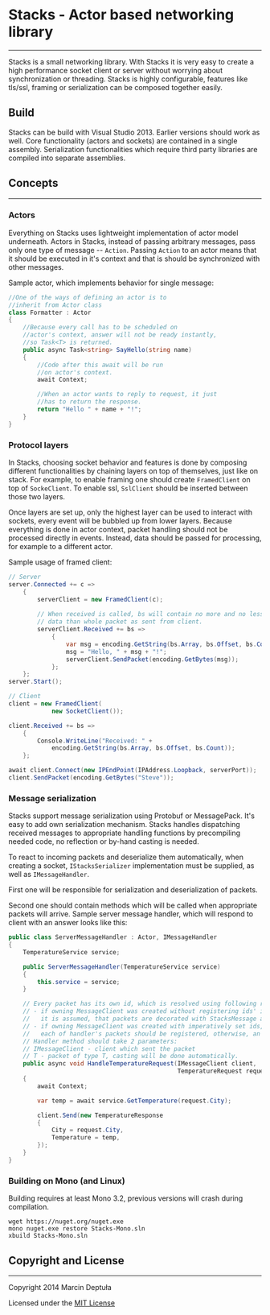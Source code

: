 Stacks - Actor based networking library
===================================
--------------------------------------

Stacks is a small networking library. With Stacks it is very easy to create a high performance socket client or server without worrying about synchronization or threading. Stacks is highly configurable, features like tls/ssl, framing or serialization can be composed together easily.

Build
-----

Stacks can be build with Visual Studio 2013. Earlier versions should work as well.
Core functionality (actors and sockets) are contained in a single assembly. Serialization functionalities which require third party libraries are compiled into separate assemblies.

Concepts
--------
--------------------------

### Actors ###

Everything on Stacks uses lightweight implementation of actor model underneath. Actors in Stacks, instead of passing arbitrary messages, pass only one type of message -- `Action`. Passing `Action` to an actor means that it should be executed in it's context and that is should be synchronized with other messages.

Sample actor, which implements behavior for single message:

```cs
//One of the ways of defining an actor is to 
//inherit from Actor class
class Formatter : Actor
{
    //Because every call has to be scheduled on
    //actor's context, answer will not be ready instantly,
    //so Task<T> is returned.
    public async Task<string> SayHello(string name)
    {
        //Code after this await will be run
        //on actor's context.
        await Context;

        //When an actor wants to reply to request, it just
        //has to return the response.
        return "Hello " + name + "!";
    }
}
```

### Protocol layers ###

In Stacks, choosing socket behavior and features is done by composing different functionalities by chaining layers on top of themselves, just like on stack. For example, to enable framing one should create `FramedClient` on top of `SockeClient`. To enable ssl, `SslClient` should be inserted between those two layers.

Once layers are set up, only the highest layer can be used to interact with sockets, every event will be bubbled up from lower layers. Because everything is done in actor context, packet handling should not be processed directly in events. Instead, data should be passed for processing, for example to a different actor.

Sample usage of framed client:

```cs
// Server
server.Connected += c =>
    {
        serverClient = new FramedClient(c);
        
        // When received is called, bs will contain no more and no less
        // data than whole packet as sent from client.
        serverClient.Received += bs =>
            {
                var msg = encoding.GetString(bs.Array, bs.Offset, bs.Count);
                msg = "Hello, " + msg + "!";
                serverClient.SendPacket(encoding.GetBytes(msg));
            };
    };
server.Start();

// Client
client = new FramedClient(
            new SocketClient());

client.Received += bs =>
    {
        Console.WriteLine("Received: " + 
            encoding.GetString(bs.Array, bs.Offset, bs.Count));
    };

await client.Connect(new IPEndPoint(IPAddress.Loopback, serverPort));
client.SendPacket(encoding.GetBytes("Steve"));
```

### Message serialization ###

Stacks support message serialization using Protobuf or MessagePack. It's easy to add own serialization mechanism. Stacks handles dispatching received messages to appropriate handling functions by precompiling needed code, no reflection or by-hand casting is needed.

To react to incoming packets and deserialize them automatically, when creating a socket, `IStacksSerializer` implementation must be supplied, as well as `IMessageHandler`.

First one will be responsible for serialization and deserialization of packets.

Second one should contain methods which will be called when appropriate packets will arrive. Sample server message handler, which will respond to client with an answer looks like this:

```cs
public class ServerMessageHandler : Actor, IMessageHandler
{
    TemperatureService service;

    public ServerMessageHandler(TemperatureService service)
    {
        this.service = service;
    }

    // Every packet has its own id, which is resolved using following rules:
    // - if owning MessageClient was created without registering ids' imperatively
    //   it is assumed, that packets are decorated with StacksMessage attribute
    // - if owning MessageClient was created with imperatively set ids,
    //   each of handler's packets should be registered, otherwise, an exception is thrown.
    // Handler method should take 2 parameters:
    // IMessageClient - client which sent the packet
    // T - packet of type T, casting will be done automatically.
    public async void HandleTemperatureRequest(IMessageClient client, 
                                               TemperatureRequest request)
    {
        await Context;

        var temp = await service.GetTemperature(request.City);

        client.Send(new TemperatureResponse
        {
            City = request.City,
            Temperature = temp,
        });
    }
}
```

### Building on Mono (and Linux) ###

Building requires at least Mono 3.2, previous versions will crash during compilation.
```
wget https://nuget.org/nuget.exe
mono nuget.exe restore Stacks-Mono.sln
xbuild Stacks-Mono.sln
```

Copyright and License
---------------------
----------
Copyright 2014 Marcin Deptuła

Licensed under the [MIT License](/LICENSE)
